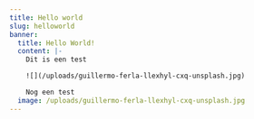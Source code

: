```yaml
---
title: Hello world
slug: helloworld
banner:
  title: Hello World!
  content: |-
    Dit is een test

    ![](/uploads/guillermo-ferla-llexhyl-cxq-unsplash.jpg)

    Nog een test
  image: /uploads/guillermo-ferla-llexhyl-cxq-unsplash.jpg
---
```

